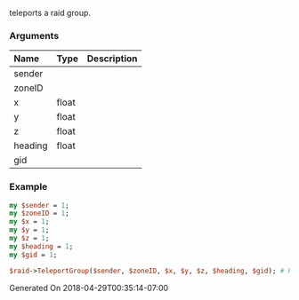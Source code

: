 teleports a raid group.
### Arguments
**Name**|**Type**|**Description**
:---|:---|:---
sender||
zoneID||
x|float|
y|float|
z|float|
heading|float|
gid||

### Example

```perl
my $sender = 1;
my $zoneID = 1;
my $x = 1;
my $y = 1;
my $z = 1;
my $heading = 1;
my $gid = 1;

$raid->TeleportGroup($sender, $zoneID, $x, $y, $z, $heading, $gid); # Returns void
```


Generated On 2018-04-29T00:35:14-07:00